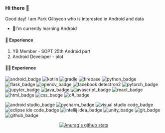 ### Hi there 👋

Good day! I am Park Gilhyeon who is interested in Android and data

* 🌱I'm currently learning Android


#### 🌠 Experience
1. YB Member - SOPT 25th Android part
2. Android Developer - plot


#### 👨‍💻 Experience
![android_badge](https://img.shields.io/badge/-Android-green?logo=Android&logoColor=black)
![kotlin](http://img.shields.io/badge/-Kotlin-blue?logo=kotlin&logoColor=white)
![gradle](http://img.shields.io/badge/-Gradle-darkblue?logo=Gradle&logoColor=white)
![firebase](http://img.shields.io/badge/-Firebase-yellow?logo=Firebase&logoColor=black)
![python_badge](https://img.shields.io/badge/-Python-blue?logo=Python&logoColor=white)
![flask_badge](https://img.shields.io/badge/-Flask-black?logo=Flask&logoColor=white)
![opencv_badge](https://img.shields.io/badge/-OpenCV-black?logo=Python&logoColor=white)
![facebook detectron2](http://img.shields.io/badge/-Facebook_Detectron2-blue?logo=Facebook&logoColor=white)
![pytorch_badge](https://img.shields.io/badge/-PyTorch-orange?logo=PyTorch&logoColor=white)
![jupyter_badge](https://img.shields.io/badge/-Jupyter-orange?logo=Jupyter&logoColor=white)
![java_badge](https://img.shields.io/badge/-Java-blue?logo=Java&logoColor=white)
![javascript_badge](https://img.shields.io/badge/-JavaScript-yellow?logo=JavaScript&logoColor=black)
![react_badge](https://img.shields.io/badge/-React-skyblue?logo=React&logoColor=black)
![html_badge](https://img.shields.io/badge/-HTML5-orange?logo=HTML5&logoColor=white)
![css_badge](https://img.shields.io/badge/-CSS3-skyblue?logo=CSS3&logoColor=white)
![c#_badge](https://img.shields.io/badge/-C_Sharp-green?logo=C+Sharp&logoColor=white)

![android studio_badge](https://img.shields.io/badge/-Android_Studio-green?logo=Android+Studio&logoColor=black)
![pycharm_badge](https://img.shields.io/badge/-Pycharm-black?logo=Pycharm&logoColor=white)
![visual studio code_badge](https://img.shields.io/badge/-Visual_Studio_Code-blue?logo=Visual+Studio+Code&logoColor=white)
![eclipse ide code_badge](https://img.shields.io/badge/-Eclipse_IDE-pupple?logo=Eclipse+IDE&logoColor=white)
![intellij idea_badge](https://img.shields.io/badge/-IntelliJ_IDEA-black?logo=IntelliJ+IDEA&logoColor=white)
![unity_badge](https://img.shields.io/badge/-Unity-black?logo=Unity&logoColor=white)
![git_badge](https://img.shields.io/badge/-Git-orange?logo=Git&logoColor=white)
![github_badge](https://img.shields.io/badge/-Github-black?logo=Github&logoColor=white)





<div align=center>
  
  
[![Anurag's github stats](https://github-readme-stats.vercel.app/api?username=ureChanger&show_icons&count_private=true&theme=vue-dark)](https://github.com/anuraghazra/github-readme-stats)


</div>
